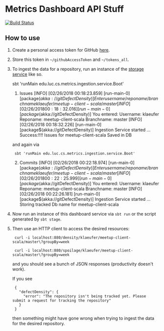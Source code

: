 # Metrics Dashboard API Stuff

[![Build Status](https://travis-ci.org/sshilpika/metrics-dashboard-commit-density.svg?branch=master)](https://travis-ci.org/sshilpika/metrics-dashboard-commit-density)

## How to use

1. Create a personal access token for GitHub [here](https://github.com/settings/tokens).

1. Store this token in `~/githubAccessToken` and `~/tokens_all`.

1. To ingest the data for a repository, run an instance of the [storage service](https://github.com/sshilpika/metrics-dashboard-storage-service) like so.

	sbt 'runMain edu.luc.cs.metrics.ingestion.service.Boot'
	1. Issues
	[INFO] [02/26/2018 00:18:23.859] [run-main-0] [package$(akka://gitDefectDensity)] 
	Enter username/reponame/branchname
	klaeufer/meetup-client-scala/master
	[INFO] [02/26/2018 00:18:32.016] [run-main-0] [package$(akka://gitDefectDensity)] You entered: 
	Username: klaeufer 
	Reponame: meetup-client-scala 
	Branchname: master
	[INFO] [02/26/2018 00:18:32.226] [run-main-0] [package$(akka://gitDefectDensity)] Ingestion Service started
	...
	Success:!!!! Issues for meetup-client-scala  Saved in DB

    and again via

        sbt 'runMain edu.luc.cs.metrics.ingestion.service.Boot'
	2. Commits
	[INFO] [02/26/2018 00:22:18.974] [run-main-0] [package$(akka://gitDefectDensity)] 
	Enter username/reponame/branchname
	klaeufer/meetup-client-scala/master
	[INFO] [02/26/2018 00:22:25.999] [run-main-0] [package$(akka://gitDefectDensity)] You entered: 
	Username: klaeufer 
	Reponame: meetup-client-scala 
	Branchname: master
	[INFO] [02/26/2018 00:22:26.181] [run-main-0] [package$(akka://gitDefectDensity)] Ingestion Service started
        ...
        Storing tracked Db name for meetup-client-scala

1. Now run an instance of this dashboard service via `sbt run` or the script generated by `sbt stage`.

1. Then use an HTTP client to access the desired resources:

        curl -i localhost:880/density/klaeufer/meetup-client-scala/master\?groupBy=week

        curl -i localhost:880/spoilage/klaeufer/meetup-client-scala/master\?groupBy=week

    and you should see a bunch of JSON responses (productivity doesn't work).

    If you see

        {
          "defectDensity": {
            "error": "The repository isn't being tracked yet. Please submit a request for tracking the repository"
          }
        }

    then something might have gone wrong when trying to ingest the data for the desired repository.
